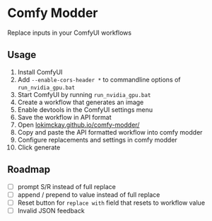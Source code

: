 # Comfy Modder

Replace inputs in your ComfyUI workflows

## Usage

1. Install ComfyUI
1. Add `--enable-cors-header *` to commandline options of `run_nvidia_gpu.bat`
1. Start ComfyUI by running `run_nvidia_gpu.bat`
1. Create a workflow that generates an image
1. Enable devtools in the ComfyUI settings menu
1. Save the workflow in API format
1. Open [lokimckay.github.io/comfy-modder/](https://lokimckay.github.io/comfy-modder/)
1. Copy and paste the API formatted workflow into comfy modder
1. Configure replacements and settings in comfy modder
1. Click generate

## Roadmap

- [ ] prompt S/R instead of full replace
- [ ] append / prepend to value instead of full replace
- [ ] Reset button for `replace with` field that resets to workflow value
- [ ] Invalid JSON feedback
